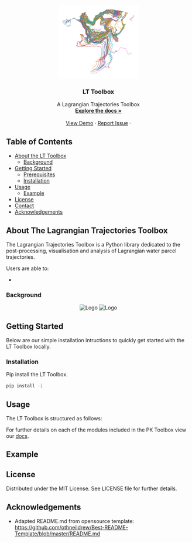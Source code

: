 

<br />
<p align="center">
    <img src="docs/images/README_logo.png" alt="Logo" width="220" height="200">
  </a>

  <h3 align="center">LT Toolbox</h3>

  <p align="center">
    A Lagrangian Trajectories Toolbox
    <br />
    <a href="https://lt_toolbox.readthedocs.io"><strong>Explore the docs »</strong></a>
    <br />
    <br />
    <a href=https://github.com/oj-tooth/lt_toolbox/#example>View Demo</a>
    ·
    <a href="https://github.com/oj-tooth/lt-toolbox/issues">Report Issue</a>
    ·
  </p>
</p>

<!-- Table of Contents -->
## Table of Contents

* [About the LT Toolbox](#about-the-lt-toolbox)
  * [Background](#background)
* [Getting Started](#getting-started)
  * [Prerequisites](#prerequisites)
  * [Installation](#installation)
* [Usage](#usage)
  * [Example](#example)
* [License](#license)
* [Contact](#contact)
* [Acknowledgements](#acknowledgements)

<!-- About the LT Toolbox -->
## About The Lagrangian Trajectories Toolbox

The Lagrangian Trajectories Toolbox is a Python library dedicated to the post-processing, visualisation and analysis of Lagrangian water parcel trajectories. 

Users are able to:

* 

### Background

<p align="center">
    <img src="" alt="Logo" width="350" height="300"> 
    <img src="" alt="Logo" width="350" height="300"> 
 </a>
<p


<!-- Getting Started -->
## Getting Started

Below are our simple installation intructions to quickly get started with the LT Toolbox locally.

### Installation

Pip install the LT Toolbox.
```sh 
pip install -i 
```

<!-- Usage -->
## Usage

The LT Toolbox is structured as follows:
    
For further details on each of the modules included in the PK Toolbox view our [docs](https://lt_toolbox.readthedocs.io).

## Example

<!-- License -->
## License

Distributed under the MIT License. See LICENSE file for further details. 

<!-- Acknowledgements -->
## Acknowledgements

* Adapted README.md from opensource template: 
https://github.com/othneildrew/Best-README-Template/blob/master/README.md
